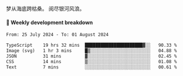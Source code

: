 梦从海底跨枯桑。
阅尽银河风浪。


#### 📝 Weekly development breakdown

<!--START_SECTION:waka-->

```txt
From: 25 July 2024 - To: 01 August 2024

TypeScript    19 hrs 32 mins  ██████████████████████▓░░   90.33 %
Image (svg)   1 hr 3 mins     █▒░░░░░░░░░░░░░░░░░░░░░░░   04.88 %
JSON          31 mins         ▓░░░░░░░░░░░░░░░░░░░░░░░░   02.45 %
CSS           14 mins         ▒░░░░░░░░░░░░░░░░░░░░░░░░   01.08 %
Text          7 mins          ░░░░░░░░░░░░░░░░░░░░░░░░░   00.61 %
```

<!--END_SECTION:waka-->



